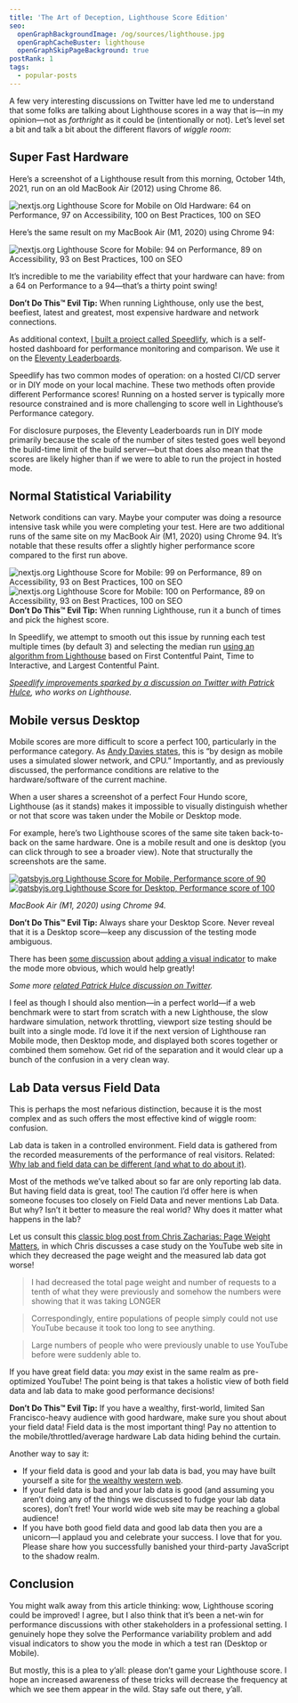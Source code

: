 ```yaml
---
title: 'The Art of Deception, Lighthouse Score Edition'
seo:
  openGraphBackgroundImage: /og/sources/lighthouse.jpg
  openGraphCacheBuster: lighthouse
  openGraphSkipPageBackground: true
postRank: 1
tags:
  - popular-posts
---
```

A few very interesting discussions on Twitter have led me to understand that some folks are talking about Lighthouse scores in a way that is—in my opinion—not as _forthright_ as it could be (intentionally or not). Let’s level set a bit and talk a bit about the different flavors of <em>wiggle room</em>:

## Super Fast Hardware

Here’s a screenshot of a Lighthouse result from this morning, October 14th, 2021, run on an old MacBook Air (2012) using Chrome 86.

<img src="/web/img/posts/lighthouse/nextjs-mobile-old-hardware.png" alt="nextjs.org Lighthouse Score for Mobile on Old Hardware: 64 on Performance, 97 on Accessibility, 100 on Best Practices, 100 on SEO" class="primary">

Here’s the same result on my MacBook Air (M1, 2020) using Chrome 94:

<img src="/web/img/posts/lighthouse/nextjs-mobile-new-hardware.png" alt="nextjs.org Lighthouse Score for Mobile: 94 on Performance, 89 on Accessibility, 93 on Best Practices, 100 on SEO" class="primary">

It’s incredible to me the variability effect that your hardware can have: from a 64 on Performance to a 94—that’s a thirty point swing!

<div class="livedemo livedemo-evil">
  <strong>Don’t Do This™ Evil Tip:</strong> When running Lighthouse, only use the best, beefiest, latest and greatest, most expensive hardware and network connections.
</div>


As additional context, [I built a project called Speedlify](https://www.zachleat.com/web/speedlify/), which is a self-hosted dashboard for performance monitoring and comparison. We use it on the [Eleventy Leaderboards](https://www.11ty.dev/speedlify/).

Speedlify has two common modes of operation: on a hosted CI/CD server or in DIY mode on your local machine. These two methods often provide different Performance scores! Running on a hosted server is typically more resource constrained and is more challenging to score well in Lighthouse’s Performance category.

For disclosure purposes, the Eleventy Leaderboards run in DIY mode primarily because the scale of the number of sites tested goes well beyond the build-time limit of the build server—but that does also mean that the scores are likely higher than if we were to able to run the project in hosted mode.

## Normal Statistical Variability

Network conditions can vary. Maybe your computer was doing a resource intensive task while you were completing your test. Here are two additional runs of the same site on my MacBook Air (M1, 2020) using Chrome 94. It’s notable that these results offer a slightly higher performance score compared to the first run above.

<div class="flex flex-nowrap">
  <div><img src="/web/img/posts/lighthouse/nextjs-mobile-variability.png" alt="nextjs.org Lighthouse Score for Mobile: 99 on Performance, 89 on Accessibility, 93 on Best Practices, 100 on SEO"></div>
  <div><img src="/web/img/posts/lighthouse/nextjs-mobile-variability-2.png" alt="nextjs.org Lighthouse Score for Mobile: 100 on Performance, 89 on Accessibility, 93 on Best Practices, 100 on SEO"></div>
</div>

<div class="livedemo livedemo-evil">
  <strong>Don’t Do This™ Evil Tip:</strong> When running Lighthouse, run it a bunch of times and pick the highest score.
</div>

In Speedlify, we attempt to smooth out this issue by running each test multiple times (by default 3) and selecting the median run [using an algorithm from Lighthouse](https://github.com/zachleat/performance-leaderboard/blob/21aaeab55cc8e861a0d73ef12bf43df4ada8230c/lib/lh-median-run.js#L34) based on First Contentful Paint, Time to Interactive, and Largest Contentful Paint.

_[Speedlify improvements sparked by a discussion on Twitter with Patrick Hulce](https://twitter.com/zachleat/status/1280348896166895617), who works on Lighthouse._

## Mobile versus Desktop

Mobile scores are more difficult to score a perfect 100, particularly in the performance category. As [Andy Davies states](https://twitter.com/AndyDavies/status/1286355283749539840), this is “by design as mobile uses a simulated slower network, and CPU.” Importantly, and as previously discussed, the performance conditions are relative to the hardware/software of the current machine.

When a user shares a screenshot of a perfect Four Hundo score, Lighthouse (as it stands) makes it impossible to visually distinguish whether or not that score was taken under the Mobile or Desktop mode.

For example, here’s two Lighthouse scores of the same site taken back-to-back on the same hardware. One is a mobile result and one is desktop (you can click through to see a broader view). Note that structurally the screenshots are the same.

<div class="flex flex-nowrap">
  <div>
    <a href="/web/img/posts/lighthouse/gatsbyjs-mobile.png"><img src="/web/img/posts/lighthouse/gatsbyjs-mobile-zoomed.png" alt="gatsbyjs.org Lighthouse Score for Mobile, Performance score of 90"></a>
  </div>
  <div>
    <a href="/web/img/posts/lighthouse/gatsbyjs-desktop.png"><img src="/web/img/posts/lighthouse/gatsbyjs-desktop-zoomed.png" alt="gatsbyjs.org Lighthouse Score for Desktop, Performance score of 100"></a>
  </div>
</div>

_MacBook Air (M1, 2020) using Chrome 94._

<div class="livedemo livedemo-evil">
  <strong>Don’t Do This™ Evil Tip:</strong> Always share your Desktop Score. Never reveal that it is a Desktop score—keep any discussion of the testing mode ambiguous.
</div>

There has been [some discussion](https://github.com/GoogleChrome/lighthouse/issues/9379) about [adding a visual indicator](https://github.com/GoogleChrome/lighthouse/issues/8178) to make the mode more obvious, which would help greatly!

_Some more [related  Patrick Hulce discussion on Twitter](https://twitter.com/zachleat/status/1286345175149826052)._

I feel as though I should also mention—in a perfect world—if a web benchmark were to start from scratch with a new Lighthouse, the slow hardware simulation, network throttling, viewport size testing should be built into a single mode. I’d love it if the next version of Lighthouse ran Mobile mode, then Desktop mode, and displayed both scores together or combined them somehow. Get rid of the separation and it would clear up a bunch of the confusion in a very clean way.

## Lab Data versus Field Data

This is perhaps the most nefarious distinction, because it is the most complex and as such offers the most effective kind of wiggle room: confusion.

Lab data is taken in a controlled environment. Field data is gathered from the recorded measurements of the performance of real visitors. Related: [Why lab and field data can be different (and what to do about it)](https://web.dev/lab-and-field-data-differences/).

Most of the methods we’ve talked about so far are only reporting lab data. But having field data is great, too! The caution I’d offer here is when someone focuses too closely on Field Data and never mentions Lab Data. But why? Isn’t it better to measure the real world? Why does it matter what happens in the lab?

Let us consult this [classic blog post from Chris Zacharias: Page Weight Matters](https://blog.chriszacharias.com/page-weight-matters), in which Chris discusses a case study on the YouTube web site in which they decreased the page weight and the measured lab data got worse!

> I had decreased the total page weight and number of requests to a tenth of what they were previously and somehow the numbers were showing that it was taking LONGER

> Correspondingly, entire populations of people simply could not use YouTube because it took too long to see anything.

> Large numbers of people who were previously unable to use YouTube before were suddenly able to.

If you have great field data: you _may_ exist in the same realm as pre-optimized YouTube! The point being is that takes a holistic view of both field data and lab data to make good performance decisions!

<div class="livedemo livedemo-evil">
  <strong>Don’t Do This™ Evil Tip:</strong> If you have a wealthy, first-world, limited San Francisco-heavy audience with good hardware, make sure you shout about your field data! Field data is the most important thing! Pay no attention to the mobile/throttled/average hardware Lab data hiding behind the curtain.
</div>

Another way to say it:

* If your field data is good and your lab data is bad, you may have built yourself a site for [the wealthy western web](https://www.smashingmagazine.com/2017/03/world-wide-web-not-wealthy-western-web-part-1/).
* If your field data is bad and your lab data is good (and assuming you aren’t doing any of the things we discussed to fudge your lab data scores), don’t fret! Your world wide web site may be reaching a global audience!
* If you have both good field data and good lab data then you are a unicorn—I applaud you and celebrate your success. I love that for you. Please share how you successfully banished your third-party JavaScript to the shadow realm.

## Conclusion

You might walk away from this article thinking: wow, Lighthouse scoring could be improved! I agree, but I also think that it’s been a net-win for performance discussions with other stakeholders in a professional setting. I genuinely hope they solve the Performance variability problem and add visual indicators to show you the mode in which a test ran (Desktop or Mobile).

But mostly, this is a plea to y’all: please don’t game your Lighthouse score. I hope an increased awareness of these tricks will decrease the frequency at which we see them appear in the wild. Stay safe out there, y’all.
